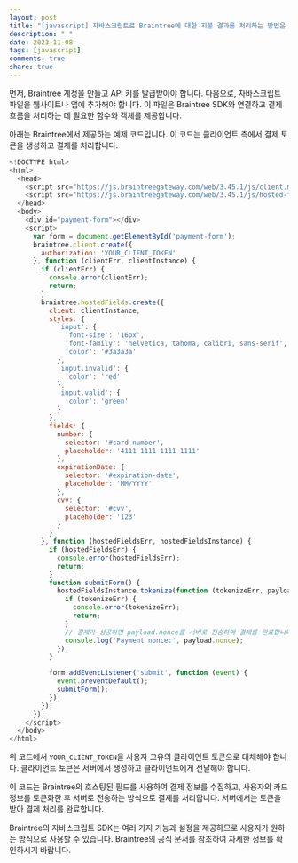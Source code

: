 ```yaml
---
layout: post
title: "[javascript] 자바스크립트로 Braintree에 대한 지불 결과를 처리하는 방법은 무엇인가요?"
description: " "
date: 2023-11-08
tags: [javascript]
comments: true
share: true
---
```


먼저, Braintree 계정을 만들고 API 키를 발급받아야 합니다. 다음으로, 자바스크립트 파일을 웹사이트나 앱에 추가해야 합니다. 이 파일은 Braintree SDK와 연결하고 결제 흐름을 처리하는 데 필요한 함수와 객체를 제공합니다.

아래는 Braintree에서 제공하는 예제 코드입니다. 이 코드는 클라이언트 측에서 결제 토큰을 생성하고 결제를 처리합니다.

```javascript
<!DOCTYPE html>
<html>
  <head>
    <script src="https://js.braintreegateway.com/web/3.45.1/js/client.min.js"></script>
    <script src="https://js.braintreegateway.com/web/3.45.1/js/hosted-fields.min.js"></script>
  </head>
  <body>
    <div id="payment-form"></div>
    <script>
      var form = document.getElementById('payment-form');
      braintree.client.create({
        authorization: 'YOUR_CLIENT_TOKEN'
      }, function (clientErr, clientInstance) {
        if (clientErr) {
          console.error(clientErr);
          return;
        }
        braintree.hostedFields.create({
          client: clientInstance,
          styles: {
            'input': {
              'font-size': '16px',
              'font-family': 'helvetica, tahoma, calibri, sans-serif',
              'color': '#3a3a3a'
            },
            'input.invalid': {
              'color': 'red'
            },
            'input.valid': {
              'color': 'green'
            }
          },
          fields: {
            number: {
              selector: '#card-number',
              placeholder: '4111 1111 1111 1111'
            },
            expirationDate: {
              selector: '#expiration-date',
              placeholder: 'MM/YYYY'
            },
            cvv: {
              selector: '#cvv',
              placeholder: '123'
            }
          }
        }, function (hostedFieldsErr, hostedFieldsInstance) {
          if (hostedFieldsErr) {
            console.error(hostedFieldsErr);
            return;
          }
          function submitForm() {
            hostedFieldsInstance.tokenize(function (tokenizeErr, payload) {
              if (tokenizeErr) {
                console.error(tokenizeErr);
                return;
              }
              // 결제가 성공하면 payload.nonce를 서버로 전송하여 결제를 완료합니다.
              console.log('Payment nonce:', payload.nonce);
            });
          }

          form.addEventListener('submit', function (event) {
            event.preventDefault();
            submitForm();
          });
        });
      });
    </script>
  </body>
</html>
```

위 코드에서 `YOUR_CLIENT_TOKEN`을 사용자 고유의 클라이언트 토큰으로 대체해야 합니다. 클라이언트 토큰은 서버에서 생성하고 클라이언트에게 전달해야 합니다.

이 코드는 Braintree의 호스팅된 필드를 사용하여 결제 정보를 수집하고, 사용자의 카드 정보를 토큰화한 후 서버로 전송하는 방식으로 결제를 처리합니다. 서버에서는 토큰을 받아 결제 처리를 완료합니다.

Braintree의 자바스크립트 SDK는 여러 가지 기능과 설정을 제공하므로 사용자가 원하는 방식으로 사용할 수 있습니다. Braintree의 공식 문서를 참조하여 자세한 정보를 확인하시기 바랍니다.